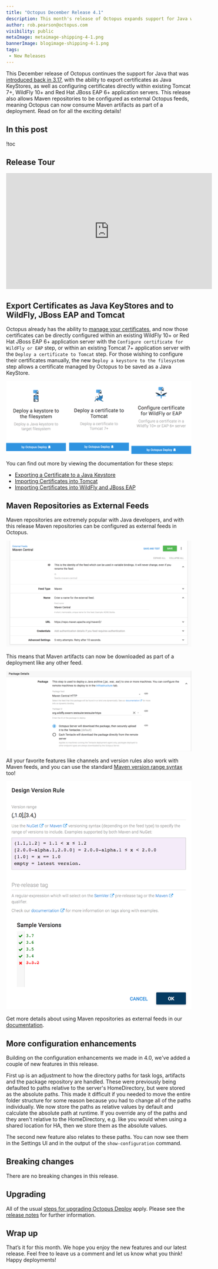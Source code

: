 ```yaml
---
title: "Octopus December Release 4.1"
description: This month's release of Octopus expands support for Java with Maven feeds and certificate deployments to WildFly and Tomcat.
author: rob.pearson@octopus.com
visibility: public
metaImage: metaimage-shipping-4-1.png
bannerImage: blogimage-shipping-4-1.png
tags:
 - New Releases
---
```


This December release of Octopus continues the support for Java that was [introduced back in 3.17](/blog/2017-09/octopus-release-3-17.md), with the ability to export certificates as Java KeyStores, as well as configuring certificates directly within existing Tomcat 7+, WildFly 10+ and Red Hat JBoss EAP 6+ application servers. This release also allows Maven repositories to be configured as external Octopus feeds, meaning Octopus can now consume Maven artifacts as part of a deployment. Read on for all the exciting details!

## In this post

!toc

## Release Tour

<iframe width="560" height="315" src="https://www.youtube.com/embed/vKwv56oYSyY" frameborder="0" allowfullscreen></iframe>

## Export Certificates as Java KeyStores and to WildFly, JBoss EAP and Tomcat

Octopus already has the ability to [manage your certificates](https://octopus.com/docs/deploying-applications/certificates), and now those certificates can be directly configured within an existing WildFly 10+ or Red Hat JBoss EAP 6+ application server with the `Configure certificate for WildFly or EAP` step, or within an existing Tomcat 7+ application server with the `Deploy a certificate to Tomcat` step. For those wishing to configure their certificates manually, the new `Deploy a keystore to the filesystem` step allows a certificate managed by Octopus to be saved as a Java KeyStore.

![New Java Steps](java-steps.png "width=500")

You can find out more by viewing the documentation for these steps:

* [Exporting a Certificate to a Java Keystore](https://octopus.com/docs/v/4.1/deploying-applications/certificates/java-keystore-export)
* [Importing Certificates into Tomcat](https://octopus.com/docs/v/4.1/deploying-applications/certificates/tomcat-certificate-import)
* [Importing Certificates into WildFly and JBoss EAP](https://octopus.com/docs/v/4.1/deploying-applications/certificates/wildfly-certificate-import)

## Maven Repositories as External Feeds

Maven repositories are extremely popular with Java developers, and with this release Maven repositories can be configured as external feeds in Octopus.

![Maven Feed](maven-feed.png "width=500")

This means that Maven artifacts can now be downloaded as part of a deployment like any other feed.

![Maven Artifact](maven-artifacts.png "width=500")

All your favorite features like channels and version rules also work with Maven feeds, and you can use the standard [Maven version range syntax](https://g.octopushq.com/MavenVersioning) too!

![Maven version ranges](maven-version-ranges.png "width=500")

Get more details about using Maven repositories as external feeds in our [documentation](https://octopus.com/docs/v/4.1/deploying-applications/maven-feeds).

## More configuration enhancements

Building on the configuration enhancements we made in 4.0, we've added a couple of new features in this release.

First up is an adjustment to how the directory paths for task logs, artifacts and the package repository are handled. These were previously being defaulted to paths relative to the server's HomeDirectory, but were stored as the absolute paths. This made it difficult if you needed to move the entire folder structure for some reason because you had to change all of the paths individually. We now store the paths as relative values by default and calculate the absolute path at runtime. If you override any of the paths and they aren't relative to the HomeDirectory, e.g. like you would when using a shared location for HA, then we store them as the absolute values.

The second new feature also relates to these paths. You can now see them in the Settings UI and in the output of the `show-configuration` command.

## Breaking changes

There are no breaking changes in this release.

## Upgrading

All of the usual [steps for upgrading Octopus Deploy](https://octopus.com/docs/administration/upgrading) apply. Please see the [release notes](https://octopus.com/downloads/compare?to=4.1.0) for further information.

## Wrap up

That’s it for this month. We hope you enjoy the new features and our latest release. Feel free to leave us a comment and let us know what you think! Happy deployments!

